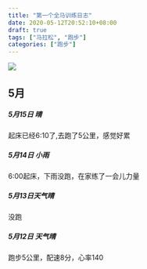 ```yaml
---
title: "第一个全马训练日志"
date: 2020-05-12T20:52:10+08:00
draft: true
tags: ["马拉松", "跑步"]
categories: ["跑步"]
---
```

![](https://www.cocapai.com/uploads/street-marathon-1149220_960_720.jpg)

## 5月

##### 5月15日 晴

起床已经6:10了,去跑了5公里，感觉好累

##### 5月14日 小雨

6:00起床，下雨没跑，在家练了一会儿力量

##### 5月13日天气晴

没跑

##### 5月12日 天气晴

跑步5公里，配速8分，心率140